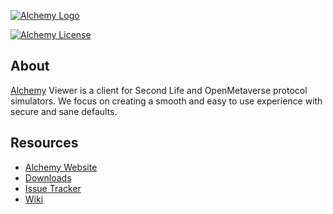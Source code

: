 [![Alchemy Logo](https://www.alchemyviewer.org/images/banner.png)](https://www.alchemyviewer.org)

[![Alchemy License](https://img.shields.io/badge/license-LGPL%202.1-blue.svg)](https://raw.githubusercontent.com/nlohmann/json/master/LICENSE.MIT)

## About
[Alchemy](https://www.alchemyviewer.org) Viewer is a client for Second Life and OpenMetaverse protocol simulators. We focus on creating a smooth and easy to use experience with secure and sane defaults.

## Resources
* [Alchemy Website](http://www.alchemyviewer.org)
* [Downloads](https://alchemyviewer.org/pages/downloads.html)
* [Issue Tracker](https://git.alchemyviewer.org/alchemy/alchemy/issues)
* [Wiki](https://git.alchemyviewer.org/alchemy/alchemy/wikis/home)
